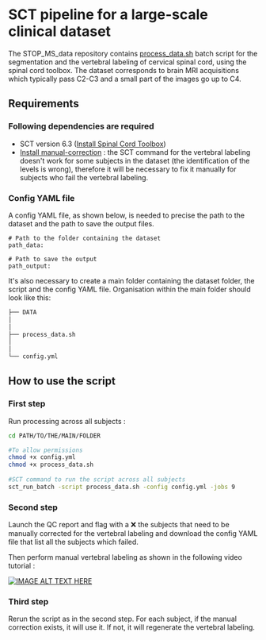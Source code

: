 # SCT pipeline for a large-scale clinical dataset

The STOP_MS_data repository contains [process_data.sh](https://github.com/Mathilde-16/STOP_MS_data/blob/4f20ca82a43991f722775eaac831c68f735f8951/Data_processing/ContrastAgnosticSeg_%26_Vertebral-labeling_BIDS-data/Batch_script.sh) batch script for the segmentation and the vertebral labeling of cervical spinal cord, using the spinal cord toolbox.
The dataset corresponds to brain MRI acquisitions which typically pass C2-C3 and a small part of the images go up to C4.


## Requirements

### Following dependencies are required
- SCT version 6.3 ([Install Spinal Cord Toolbox](https://spinalcordtoolbox.com/user_section/installation.html))
- [Install manual-correction](https://github.com/spinalcordtoolbox/manual-correction?tab=readme-ov-file#2-installation) : the SCT command for the vertebral labeling doesn't work for some subjects in the dataset (the identification of the levels is wrong), therefore it will be necessary to fix it manually for subjects who fail the vertebral labeling.


### Config YAML file

A config YAML file, as shown below, is needed to precise the path to the dataset and the path to save the output files. 
```
# Path to the folder containing the dataset 
path_data: 

# Path to save the output
path_output:

```

It's also necessary to create a main folder containing the dataset folder, the script and the config YAML file. Organisation within the main folder should look like this:
```bash
├── DATA
│           
│           
├── process_data.sh
│   
│           
└── config.yml
```



## How to use the script

### First step 

Run processing across all subjects : 
```bash
cd PATH/TO/THE/MAIN/FOLDER

#To allow permissions 
chmod +x config.yml 
chmod +x process_data.sh     
  
#SCT command to run the script across all subjects
sct_run_batch -script process_data.sh -config config.yml -jobs 9
  ```

### Second step

Launch the QC report and flag with a ❌ the subjects that need to be manually corrected for the vertebral labeling and download the config YAML file that list all the subjects 
which failed.

Then perform manual vertebral labeling as shown in the following video tutorial :

[![IMAGE ALT TEXT HERE](https://img.youtube.com/vi/IgJUu5CCHxY/0.jpg)](https://www.youtube.com/watch?v=IgJUu5CCHxY)


### Third step 

Rerun the script as in the second step. For each subject, if the manual correction exists, it will use it. If not, it will regenerate the vertebral labeling.
